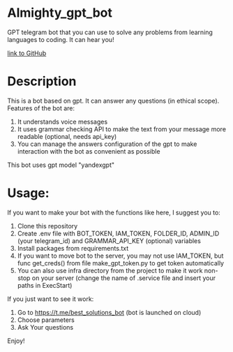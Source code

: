 # Almighty_gpt_bot
GPT telegram bot that you can use to solve any problems from learning languages to coding. It can hear you!

[link to GitHub](https://github.com/NikkyBricky/Almighty_gpt_bot)
# Description

This is a bot based on gpt. It can answer any questions (in ethical scope).
Features of the bot are:
1. It understands voice messages
2. It uses grammar checking API to make the text from your message more readable (optional, needs api_key)
3. You can manage the answers configuration of the gpt to make interaction with the bot as convenient as possible 

This bot uses gpt model "yandexgpt" 

# Usage:
If you want to make your bot with the functions like here, I suggest you to:
 1. Clone this repository
 2. Create .env file with BOT_TOKEN, IAM_TOKEN, FOLDER_ID, ADMIN_ID (your telegram_id) and GRAMMAR_API_KEY (optional) variables
 3. Install packages from requirements.txt 
 4. If you want to move bot to the server, you may not use IAM_TOKEN, but func get_creds() from file make_gpt_token.py to get token automatically  
 5. You can also use infra directory from the project to make it work non-stop on your server (change the name of .service file and insert your paths in ExecStart)

If you just want to see it work:
 1. Go to https://t.me/best_solutions_bot (bot is launched on cloud)
 2. Choose parameters 
 3. Ask Your questions 

Enjoy!
